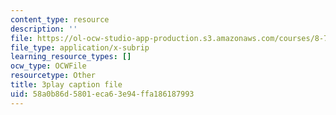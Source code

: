 ```yaml
---
content_type: resource
description: ''
file: https://ol-ocw-studio-app-production.s3.amazonaws.com/courses/8-701-introduction-to-nuclear-and-particle-physics-fall-2020/58a0b86d5801eca63e94ffa186187993_ecIB8DWNyWA.srt
file_type: application/x-subrip
learning_resource_types: []
ocw_type: OCWFile
resourcetype: Other
title: 3play caption file
uid: 58a0b86d-5801-eca6-3e94-ffa186187993
---
```

